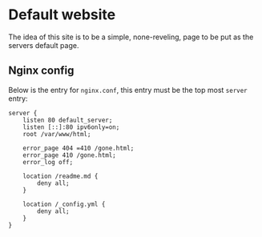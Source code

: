 # Default website

The idea of this site is to be a simple, none-reveling, page to be put as the servers default page.

## Nginx config
Below is the entry for `nginx.conf`, this entry must be the top most `server` entry:

    server {
        listen 80 default_server;
        listen [::]:80 ipv6only=on;
        root /var/www/html;
        
        error_page 404 =410 /gone.html;
        error_page 410 /gone.html;
        error_log off;
        
        location /readme.md {
            deny all;
        }
        
        location /_config.yml {
            deny all;
        }
    }
